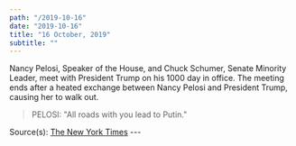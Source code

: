 ```yaml
---
path: "/2019-10-16"
date: "2019-10-16"
title: "16 October, 2019"
subtitle: ""
---
```


Nancy Pelosi, Speaker of the House, and Chuck Schumer, Senate Minority Leader, meet with President Trump on his 1000 day in office. The meeting ends after a heated exchange between Nancy Pelosi and President Trump, causing her to walk out.

> PELOSI: "All roads with you lead to Putin."

<span class="sources">
Source(s): <a href="https://www.nytimes.com/2019/10/16/us/politics/trump-pelosi-white-house.html" target="_blank" rel="noopener noreferrer">The New York Times</a> 
</span>
---

<tweet id="1184597281808498688"></tweet>
